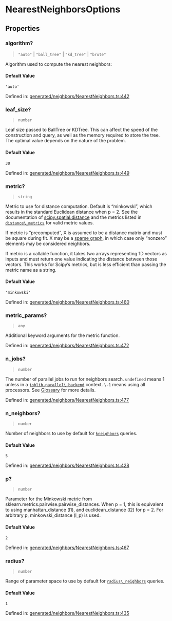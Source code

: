 # NearestNeighborsOptions

## Properties

### algorithm?

> `"auto"` \| `"ball_tree"` \| `"kd_tree"` \| `"brute"`

Algorithm used to compute the nearest neighbors:

#### Default Value

`'auto'`

Defined in:  [generated/neighbors/NearestNeighbors.ts:442](https://github.com/transitive-bullshit/scikit-learn-ts/blob/92ab806/packages/sklearn/src/generated/neighbors/NearestNeighbors.ts#L442)

### leaf\_size?

> `number`

Leaf size passed to BallTree or KDTree. This can affect the speed of the construction and query, as well as the memory required to store the tree. The optimal value depends on the nature of the problem.

#### Default Value

`30`

Defined in:  [generated/neighbors/NearestNeighbors.ts:449](https://github.com/transitive-bullshit/scikit-learn-ts/blob/92ab806/packages/sklearn/src/generated/neighbors/NearestNeighbors.ts#L449)

### metric?

> `string`

Metric to use for distance computation. Default is “minkowski”, which results in the standard Euclidean distance when p = 2. See the documentation of [scipy.spatial.distance](https://docs.scipy.org/doc/scipy/reference/spatial.distance.html) and the metrics listed in [`distance\_metrics`](sklearn.metrics.pairwise.distance_metrics.html#sklearn.metrics.pairwise.distance_metrics "sklearn.metrics.pairwise.distance_metrics") for valid metric values.

If metric is “precomputed”, X is assumed to be a distance matrix and must be square during fit. X may be a [sparse graph](../../glossary.html#term-sparse-graph), in which case only “nonzero” elements may be considered neighbors.

If metric is a callable function, it takes two arrays representing 1D vectors as inputs and must return one value indicating the distance between those vectors. This works for Scipy’s metrics, but is less efficient than passing the metric name as a string.

#### Default Value

`'minkowski'`

Defined in:  [generated/neighbors/NearestNeighbors.ts:460](https://github.com/transitive-bullshit/scikit-learn-ts/blob/92ab806/packages/sklearn/src/generated/neighbors/NearestNeighbors.ts#L460)

### metric\_params?

> `any`

Additional keyword arguments for the metric function.

Defined in:  [generated/neighbors/NearestNeighbors.ts:472](https://github.com/transitive-bullshit/scikit-learn-ts/blob/92ab806/packages/sklearn/src/generated/neighbors/NearestNeighbors.ts#L472)

### n\_jobs?

> `number`

The number of parallel jobs to run for neighbors search. `undefined` means 1 unless in a [`joblib.parallel\_backend`](https://joblib.readthedocs.io/en/latest/parallel.html#joblib.parallel_backend "(in joblib v1.3.0.dev0)") context. `\-1` means using all processors. See [Glossary](../../glossary.html#term-n_jobs) for more details.

Defined in:  [generated/neighbors/NearestNeighbors.ts:477](https://github.com/transitive-bullshit/scikit-learn-ts/blob/92ab806/packages/sklearn/src/generated/neighbors/NearestNeighbors.ts#L477)

### n\_neighbors?

> `number`

Number of neighbors to use by default for [`kneighbors`](#sklearn.neighbors.NearestNeighbors.kneighbors "sklearn.neighbors.NearestNeighbors.kneighbors") queries.

#### Default Value

`5`

Defined in:  [generated/neighbors/NearestNeighbors.ts:428](https://github.com/transitive-bullshit/scikit-learn-ts/blob/92ab806/packages/sklearn/src/generated/neighbors/NearestNeighbors.ts#L428)

### p?

> `number`

Parameter for the Minkowski metric from sklearn.metrics.pairwise.pairwise\_distances. When p = 1, this is equivalent to using manhattan\_distance (l1), and euclidean\_distance (l2) for p = 2. For arbitrary p, minkowski\_distance (l\_p) is used.

#### Default Value

`2`

Defined in:  [generated/neighbors/NearestNeighbors.ts:467](https://github.com/transitive-bullshit/scikit-learn-ts/blob/92ab806/packages/sklearn/src/generated/neighbors/NearestNeighbors.ts#L467)

### radius?

> `number`

Range of parameter space to use by default for [`radius\_neighbors`](#sklearn.neighbors.NearestNeighbors.radius_neighbors "sklearn.neighbors.NearestNeighbors.radius_neighbors") queries.

#### Default Value

`1`

Defined in:  [generated/neighbors/NearestNeighbors.ts:435](https://github.com/transitive-bullshit/scikit-learn-ts/blob/92ab806/packages/sklearn/src/generated/neighbors/NearestNeighbors.ts#L435)
